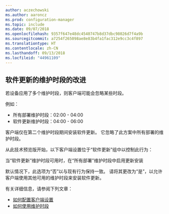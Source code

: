 ```yaml
---
author: aczechowski
ms.author: aaroncz
ms.prod: configuration-manager
ms.topic: include
ms.date: 09/07/2018
ms.openlocfilehash: 9357f647e48dc4540747b8d37dbc98026d7f4a9b
ms.sourcegitcommit: a7254f265098ae8e83b4fa1fac312e9cc3c4f897
ms.translationtype: HT
ms.contentlocale: zh-CN
ms.lasthandoff: 09/13/2018
ms.locfileid: "44961109"
---
```

## <a name="bkmk_sum-mw"></a> 软件更新的维护时段的改进
<!--vso2839307-->

若设备应用了多个维护时段，则客户端可能会忽略某些时段。 

例如：

- 所有部署维护时段：02:00 - 04:00
- 软件更新维护时段：04:00 - 06:00

客户端仅在第二个维护时段期间安装软件更新。 它忽略了此方案中所有部署的维护时段。

从此技术预览版开始，以下客户端设置位于“软件更新”组中以控制此行为： 

当“软件更新”维护时段可用时，在“所有部署”维护时段中启用更新安装

默认情况下，此选项为“否”以与现有行为保持一致。 请将其更改为“是”，以允许客户端使用其他可用的维护时段来安装软件更新。

有关详细信息，请参阅下列文章：
- [如何配置客户端设置](/sccm/core/clients/deploy/configure-client-settings)
- [如何使用维护时段](/sccm/core/clients/manage/collections/use-maintenance-windows)


